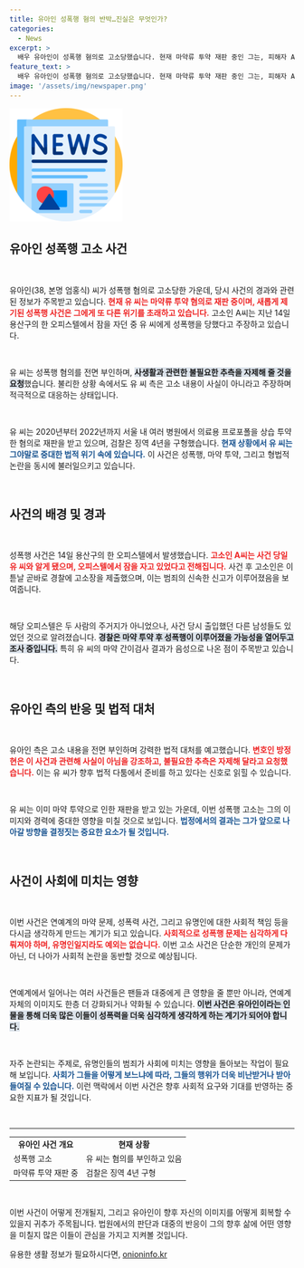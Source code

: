 ```yaml
---
title: 유아인 성폭행 혐의 반박…진실은 무엇인가?
categories:
  - News
excerpt: >
  배우 유아인이 성폭행 혐의로 고소당했습니다. 현재 마약류 투약 재판 중인 그는, 피해자 A 씨의 주장에 대해 강력히 반박하고 있습니다. 경찰은 유 씨에 대한 조사를 계획 중이며, 사건의 진실이 궁금증을 일으키고 있습니다.
feature_text: >
  배우 유아인이 성폭행 혐의로 고소당했습니다. 현재 마약류 투약 재판 중인 그는, 피해자 A 씨의 주장에 대해 강력히 반박하고 있습니다. 경찰은 유 씨에 대한 조사를 계획 중이며, 사건의 진실이 궁금증을 일으키고 있습니다.
image: '/assets/img/newspaper.png'
---
```


<p><img src="/assets/img/newspaper.png" alt="kimp 속보" /></p>

<h2 data-ke-size="size26">유아인 성폭행 고소 사건</h2>

<p data-ke-size="size16">&nbsp;</p>

<p>유아인(38, 본명 엄홍식) 씨가 성폭행 혐의로 고소당한 가운데, 당시 사건의 경과와 관련된 정보가 주목받고 있습니다. <b><span style="color: #ee2323;">현재 유 씨는 마약류 투약 혐의로 재판 중이며, 새롭게 제기된 성폭행 사건은 그에게 또 다른 위기를 초래하고 있습니다.</span></b> 고소인 A씨는 지난 14일 용산구의 한 오피스텔에서 잠을 자던 중 유 씨에게 성폭행을 당했다고 주장하고 있습니다.</p>

<p data-ke-size="size16">&nbsp;</p>

<p>유 씨는 성폭행 혐의를 전면 부인하며, <b><span style="background-color: #21538527;">사생활과 관련한 불필요한 추측을 자제해 줄 것을 요청</span></b>했습니다. 불리한 상황 속에서도 유 씨 측은 고소 내용이 사실이 아니라고 주장하며 적극적으로 대응하는 상태입니다.</p>

<p data-ke-size="size16">&nbsp;</p>

<p>유 씨는 2020년부터 2022년까지 서울 내 여러 병원에서 의료용 프로포폴을 상습 투약한 혐의로 재판을 받고 있으며, 검찰은 징역 4년을 구형했습니다. <b><span style="color: #1a5490;">현재 상황에서 유 씨는 그야말로 중대한 법적 위기 속에 있습니다.</span></b> 이 사건은 성폭행, 마약 투약, 그리고 형법적 논란을 동시에 불러일으키고 있습니다.</p>

<p data-ke-size="size16">&nbsp;</p>

<h2 data-ke-size="size26">사건의 배경 및 경과</h2>

<p data-ke-size="size16">&nbsp;</p>

<p>성폭행 사건은 14일 용산구의 한 오피스텔에서 발생했습니다. <b><span style="color: #ee2323;">고소인 A씨는 사건 당일 유 씨와 알게 됐으며, 오피스텔에서 잠을 자고 있었다고 전해집니다.</span></b> 사건 후 고소인은 이튿날 곧바로 경찰에 고소장을 제출했으며, 이는 범죄의 신속한 신고가 이루어졌음을 보여줍니다.</p>

<p data-ke-size="size16">&nbsp;</p>

<p>해당 오피스텔은 두 사람의 주거지가 아니었으나, 사건 당시 출입했던 다른 남성들도 있었던 것으로 알려졌습니다. <b><span style="background-color: #21538527;">경찰은 마약 투약 후 성폭행이 이루어졌을 가능성을 열어두고 조사 중입니다.</span></b> 특히 유 씨의 마약 간이검사 결과가 음성으로 나온 점이 주목받고 있습니다.</p>

<p data-ke-size="size16">&nbsp;</p>

<h2 data-ke-size="size26">유아인 측의 반응 및 법적 대처</h2>

<p data-ke-size="size16">&nbsp;</p>

<p>유아인 측은 고소 내용을 전면 부인하며 강력한 법적 대처를 예고했습니다. <b><span style="color: #ee2323;">변호인 방정현은 이 사건과 관련해 사실이 아님을 강조하고, 불필요한 추측은 자제해 달라고 요청했습니다.</span></b> 이는 유 씨가 향후 법적 다툼에서 준비를 하고 있다는 신호로 읽힐 수 있습니다.</p>

<p data-ke-size="size16">&nbsp;</p>

<p>유 씨는 이미 마약 투약으로 인한 재판을 받고 있는 가운데, 이번 성폭행 고소는 그의 이미지와 경력에 중대한 영향을 미칠 것으로 보입니다. <b><span style="color: #1a5490;">법정에서의 결과는 그가 앞으로 나아갈 방향을 결정짓는 중요한 요소가 될 것입니다.</span></b></p>

<p data-ke-size="size16">&nbsp;</p>

<h2 data-ke-size="size26">사건이 사회에 미치는 영향</h2>

<p data-ke-size="size16">&nbsp;</p>

<p>이번 사건은 연예계의 마약 문제, 성폭력 사건, 그리고 유명인에 대한 사회적 책임 등을 다시금 생각하게 만드는 계기가 되고 있습니다. <b><span style="color: #ee2323;">사회적으로 성폭행 문제는 심각하게 다뤄져야 하며, 유명인일지라도 예외는 없습니다.</span></b> 이번 고소 사건은 단순한 개인의 문제가 아닌, 더 나아가 사회적 논란을 동반할 것으로 예상됩니다.</p>

<p data-ke-size="size16">&nbsp;</p>

<p>연예계에서 일어나는 여러 사건들은 팬들과 대중에게 큰 영향을 줄 뿐만 아니라, 연예계 자체의 이미지도 한층 더 강화되거나 약화될 수 있습니다. <b><span style="background-color: #21538527;">이번 사건은 유아인이라는 인물을 통해 더욱 많은 이들이 성폭력을 더욱 심각하게 생각하게 하는 계기가 되어야 합니다.</span></b></p>

<p data-ke-size="size16">&nbsp;</p>

<p>자주 논란되는 주제로, 유명인들의 범죄가 사회에 미치는 영향을 돌아보는 작업이 필요해 보입니다. <b><span style="color: #1a5490;">사회가 그들을 어떻게 보느냐에 따라, 그들의 행위가 더욱 비난받거나 받아들여질 수 있습니다.</span></b> 이런 맥락에서 이번 사건은 향후 사회적 요구와 기대를 반영하는 중요한 지표가 될 것입니다.</p>

<p data-ke-size="size16">&nbsp;</p>

<hr>

<table style="width: 100%; border-collapse: collapse;">
<tr>
<td style="text-align: center; height: 17px;"><b>유아인 사건 개요</b></td>
<td style="text-align: center; height: 17px;"><b>현재 상황</b></td>
</tr>
<tr>
<td style="height: 17px;">성폭행 고소</td>
<td style="height: 17px;">유 씨는 혐의를 부인하고 있음</td>
</tr>
<tr>
<td style="height: 17px;">마약류 투약 재판 중</td>
<td style="height: 17px;">검찰은 징역 4년 구형</td>
</tr>
</table>

<p data-ke-size="size16">&nbsp;</p>

<p>이번 사건이 어떻게 전개될지, 그리고 유아인이 향후 자신의 이미지를 어떻게 회복할 수 있을지 귀추가 주목됩니다. 법원에서의 판단과 대중의 반응이 그의 향후 삶에 어떤 영향을 미칠지 많은 이들이 관심을 가지고 지켜볼 것입니다.</p>
유용한 생활 정보가 필요하시다면, <a href="https://onioninfo.kr" rel="dofollow">onioninfo.kr</a>


